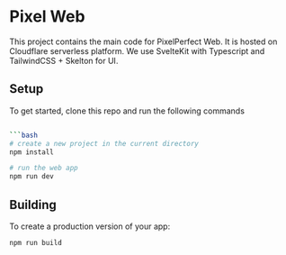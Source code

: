 # Pixel Web

This project contains the main code for PixelPerfect Web. It is hosted on Cloudflare serverless platform. We use SvelteKit with Typescript and TailwindCSS + Skelton for UI. 

## Setup

To get started, clone this repo and run the following commands

```bash

```bash
# create a new project in the current directory
npm install

# run the web app
npm run dev
```


## Building

To create a production version of your app:

```bash
npm run build
```

